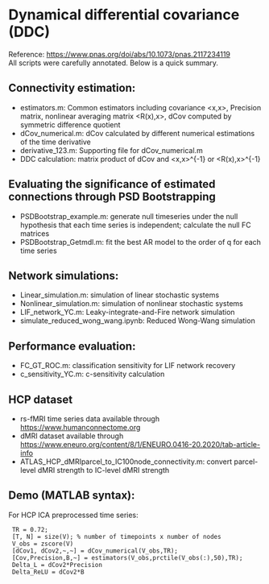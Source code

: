 # Dynamical differential covariance (DDC)
Reference: https://www.pnas.org/doi/abs/10.1073/pnas.2117234119  <br />
All scripts were carefully annotated. Below is a quick summary.
## Connectivity estimation:
  * estimators.m: Common estimators including covariance <x,x>, Precision matrix, nonlinear averaging matrix <R(x),x>, dCov computed by symmetric difference quotient 
  * dCov_numerical.m: dCov calculated by different numerical estimations of the time derivative
  * derivative_123.m: Supporting file for dCov_numerical.m
  * DDC calculation: matrix product of dCov and  <x,x>^{-1} or <R(x),x>^{-1}
## Evaluating the significance of estimated connections through PSD Bootstrapping
 * PSDBootstrap_example.m: generate null timeseries under the null hypothesis that each time series is independent; calculate the null FC matrices
 * PSDBootstrap_Getmdl.m: fit the best AR model to the order of q for each time series
## Network simulations:
  * Linear_simulation.m: simulation of linear stochastic systems
  * Nonlinear_simulation.m: simulation of nonlinear stochastic systems
  * LIF_network_YC.m: Leaky-integrate-and-Fire network simulation
  * simulate_reduced_wong_wang.ipynb: Reduced Wong-Wang simulation
## Performance evaluation: 
* FC_GT_ROC.m: classification sensitivity for LIF network recovery
* c_sensitivity_YC.m: c-sensitivity calculation
## HCP dataset
* rs-fMRI time series data available through https://www.humanconnectome.org
* dMRI dataset available through https://www.eneuro.org/content/8/1/ENEURO.0416-20.2020/tab-article-info
* ATLAS_HCP_dMRIparcel_to_IC100node_connectivity.m: convert parcel-level dMRI strength to IC-level dMRI strength
## Demo (MATLAB syntax): 
For HCP ICA preprocessed time series: 
     
     TR = 0.72; 
     [T, N] = size(V); % number of timepoints x number of nodes
     V_obs = zscore(V)
     [dCov1, dCov2,~,~] = dCov_numerical(V_obs,TR);
     [Cov,Precision,B,~] = estimators(V_obs,prctile(V_obs(:),50),TR);
     Delta_L = dCov2*Precision
     Delta_ReLU = dCov2*B

